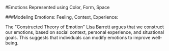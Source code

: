 #Emotions Represented using Color, Form, Space


###Modeling Emotions:  Feeling, Context, Experience:

The "Constructed Theory of Emotion"  Lisa Barrett argues that we construct our emotions, based on social context, personal experience, and situational goals. This suggests that individuals can modify emotions to improve well-being.  

